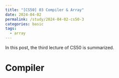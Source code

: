 ```yaml
---
title: "[CS50] 03 Compiler & Array"
date: 2024-04-02
permalink: /study/2024-04-02-cs50-3
categories: basic
tags:
  - array
---
```


In this post, the third lecture of CS50 is summarized.

# Compiler